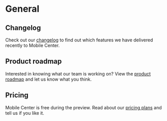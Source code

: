 # General

## Changelog
Check out our [changelog](/general/changelog) to find out which features we have delivered recently to Mobile Center.

## Product roadmap
Interested in knowing what our team is working on? View the [product roadmap](/general/roadmap) and let us know what you think.

## Pricing
Mobile Center is free during the preview. Read about our [pricing plans](/general/pricing) and tell us if you like it.
